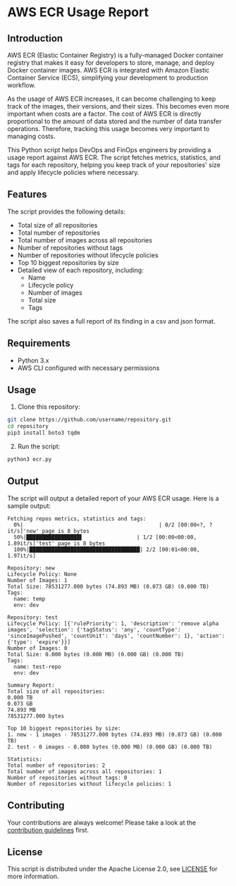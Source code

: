# AWS ECR Usage Report

## Introduction

AWS ECR (Elastic Container Registry) is a fully-managed Docker container registry that makes it easy for developers to store, manage, and deploy Docker container images. AWS ECR is integrated with Amazon Elastic Container Service (ECS), simplifying your development to production workflow. 

As the usage of AWS ECR increases, it can become challenging to keep track of the images, their versions, and their sizes. This becomes even more important when costs are a factor. The cost of AWS ECR is directly proportional to the amount of data stored and the number of data transfer operations. Therefore, tracking this usage becomes very important to managing costs.

This Python script helps DevOps and FinOps engineers by providing a usage report against AWS ECR. The script fetches metrics, statistics, and tags for each repository, helping you keep track of your repositories' size and apply lifecycle policies where necessary.

## Features

The script provides the following details:

- Total size of all repositories
- Total number of repositories
- Total number of images across all repositories
- Number of repositories without tags
- Number of repositories without lifecycle policies
- Top 10 biggest repositories by size
- Detailed view of each repository, including:
  - Name
  - Lifecycle policy
  - Number of images
  - Total size
  - Tags

The script also saves a full report of its finding in a csv and json format.

## Requirements

- Python 3.x
- AWS CLI configured with necessary permissions

## Usage

1. Clone this repository:
```bash
git clone https://github.com/username/repository.git
cd repository
pip3 install boto3 tqdm
```

2. Run the script:
```bash
python3 ecr.py
```

## Output

The script will output a detailed report of your AWS ECR usage. Here is a sample output:

```shell
Fetching repos metrics, statistics and tags:
  0%|                                           | 0/2 [00:00<?, ?it/s]'new' page is 8 bytes
  50%|█████████████████▌                 | 1/2 [00:00<00:00,  1.89it/s]'test' page is 8 bytes
  100%|███████████████████████████████████| 2/2 [00:01<00:00,  1.97it/s]
  
Repository: new
Lifecycle Policy: None
Number of Images: 1
Total Size: 78531277.000 bytes (74.893 MB) (0.073 GB) (0.000 TB)
Tags:
  name: temp
  env: dev

Repository: test
Lifecycle Policy: [{'rulePriority': 1, 'description': 'remove alpha images', 'selection': {'tagStatus': 'any', 'countType': 'sinceImagePushed', 'countUnit': 'days', 'countNumber': 1}, 'action': {'type': 'expire'}}]
Number of Images: 0
Total Size: 0.000 bytes (0.000 MB) (0.000 GB) (0.000 TB)
Tags:
  name: test-repo
  env: dev

Summary Report:
Total size of all repositories: 
0.000 TB
0.073 GB
74.893 MB
78531277.000 bytes

Top 10 biggest repositories by size:
1. new - 1 images - 78531277.000 bytes (74.893 MB) (0.073 GB) (0.000 TB) 
2. test - 0 images - 0.000 bytes (0.000 MB) (0.000 GB) (0.000 TB) 

Statistics:
Total number of repositories: 2
Total number of images across all repositories: 1
Number of repositories without tags: 0
Number of repositories without lifecycle policies: 1
```

## Contributing

Your contributions are always welcome! Please take a look at the [contribution guidelines](CONTRIBUTING.md) first.

## License

This script is distributed under the Apache License 2.0, see [LICENSE](LICENSE.md) for more information.
